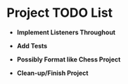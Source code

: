 # Project TODO List

- **Implement Listeners Throughout**

- **Add Tests**

- **Possibly Format like Chess Project**

- **Clean-up/Finish Project**